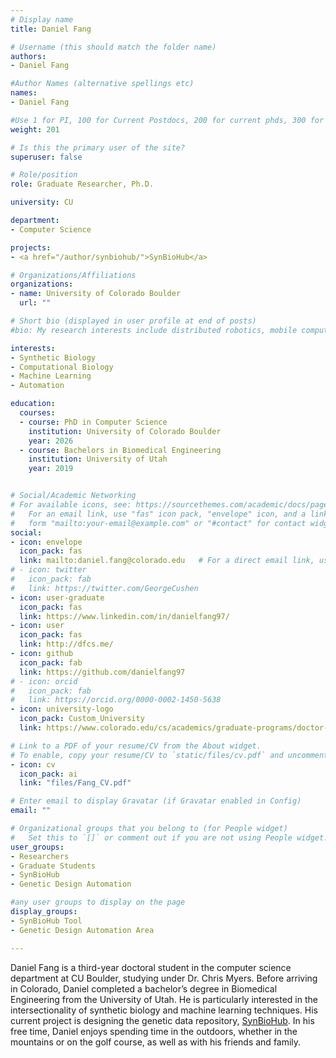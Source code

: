 ```yaml
---
# Display name
title: Daniel Fang

# Username (this should match the folder name)
authors:
- Daniel Fang

#Author Names (alternative spellings etc)
names:
- Daniel Fang

#Use 1 for PI, 100 for Current Postdocs, 200 for current phds, 300 for current masters, 400 for current undergrads, 800 for alum postdocs, 810 for alum phds, 820 for alum masters, and 830 for alum undergrads, 900 for tools, 1000 for projects, 900 for tools, 1000 for projects
weight: 201

# Is this the primary user of the site?
superuser: false

# Role/position
role: Graduate Researcher, Ph.D.

university: CU

department:
- Computer Science

projects:
- <a href="/author/synbiohub/">SynBioHub</a>

# Organizations/Affiliations
organizations:
- name: University of Colorado Boulder
  url: ""

# Short bio (displayed in user profile at end of posts)
#bio: My research interests include distributed robotics, mobile computing and programmable matter.

interests:
- Synthetic Biology
- Computational Biology
- Machine Learning
- Automation

education:
  courses:
  - course: PhD in Computer Science
    institution: University of Colorado Boulder
    year: 2026
  - course: Bachelors in Biomedical Engineering
    institution: University of Utah
    year: 2019


# Social/Academic Networking
# For available icons, see: https://sourcethemes.com/academic/docs/page-builder/#icons
#   For an email link, use "fas" icon pack, "envelope" icon, and a link in the
#   form "mailto:your-email@example.com" or "#contact" for contact widget.
social:
- icon: envelope
  icon_pack: fas
  link: mailto:daniel.fang@colorado.edu   # For a direct email link, use "mailto:test@example.org".
# - icon: twitter
#   icon_pack: fab
#   link: https://twitter.com/GeorgeCushen
- icon: user-graduate
  icon_pack: fas
  link: https://www.linkedin.com/in/danielfang97/
- icon: user
  icon_pack: fas
  link: http://dfcs.me/
- icon: github
  icon_pack: fab
  link: https://github.com/danielfang97
# - icon: orcid
#   icon_pack: fab
#   link: https://orcid.org/0000-0002-1450-5638
- icon: university-logo
  icon_pack: Custom_University
  link: https://www.colorado.edu/cs/academics/graduate-programs/doctor-philosophy

# Link to a PDF of your resume/CV from the About widget.
# To enable, copy your resume/CV to `static/files/cv.pdf` and uncomment the lines below.
- icon: cv
  icon_pack: ai
  link: "files/Fang_CV.pdf"

# Enter email to display Gravatar (if Gravatar enabled in Config)
email: ""

# Organizational groups that you belong to (for People widget)
#   Set this to `[]` or comment out if you are not using People widget.
user_groups:
- Researchers
- Graduate Students
- SynBioHub
- Genetic Design Automation

#any user groups to display on the page
display_groups:
- SynBioHub Tool
- Genetic Design Automation Area

---
```


Daniel Fang is a third-year doctoral student in the computer science department at CU Boulder, studying under Dr. Chris Myers. Before arriving in Colorado, Daniel completed a bachelor’s degree in Biomedical Engineering from the University of Utah. He is particularly interested in the intersectionality of synthetic biology and machine learning techniques. His current project is designing the genetic data repository, [SynBioHub](/author/synbiohub/). In his free time, Daniel enjoys spending time in the outdoors, whether in the mountains or on the golf course, as well as with his friends and family.
